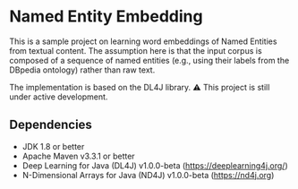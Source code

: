 # Named Entity Embedding

This is a sample project on learning word embeddings of Named Entities from textual content. The assumption here is that the input corpus is composed of a sequence of named entities (e.g., using their labels from the DBpedia ontology) rather than raw text.

The implementation is based on the DL4J library. :warning: This project is still under active development.

## Dependencies
* JDK 1.8 or better
* Apache Maven v3.3.1 or better
* Deep Learning for Java (DL4J) v1.0.0-beta (https://deeplearning4j.org/)
* N-Dimensional Arrays for Java (ND4J) v1.0.0-beta (https://nd4j.org)